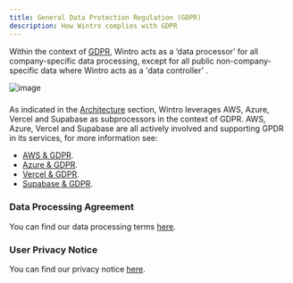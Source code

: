 ```yaml
---
title: General Data Protection Regulation (GDPR)
description: How Wintro complies with GDPR
---
```


Within the context of [GDPR](https://en.wikipedia.org/wiki/General_Data_Protection_Regulation), Wintro acts as a ‘data processor’ for all company-specific data processing, except for all public non-company-specific data where Wintro acts as a 'data controller' .

<!-- ![image](https://docs.uman.ai/images/architecture/data-processor.png) -->
![image](/information_flow.png)

### 

As indicated in the [Architecture](/security-compliance/architecture) section, Wintro leverages AWS, Azure, Vercel and Supabase as subprocessors in the context of GDPR. AWS, Azure, Vercel and Supabase are all actively involved and supporting GPDR in its services, for more information see:

*   [AWS & GDPR](https://aws.amazon.com/compliance/gdpr-center/).
*   [Azure & GDPR](https://www.microsoft.com/en-us/trust-center/privacy/gdpr-overview).
*   [Vercel & GDPR](https://vercel.com/docs/security#gdpr).
*   [Supabase & GDPR](https://supabase.com/downloads/docs/Supabase+DPA+231211.pdf).

### Data Processing Agreement

You can find our data processing terms [here](https://docs.google.com/document/d/1TSZuwNEBCwjlRA5xNc6ZA5JZlxex-FgW/edit?usp=sharing&ouid=113651844899778504559&rtpof=true&sd=true).

### User Privacy Notice

You can find our privacy notice [here](https://www.wintro.ai/privacy-notice).
